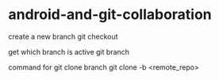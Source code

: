 # android-and-git-collaboration

create a new branch 
	git checkout <branch>

get which branch is active 
	git branch		

command for git clone branch
	git clone -b <branch> <remote_repo>
